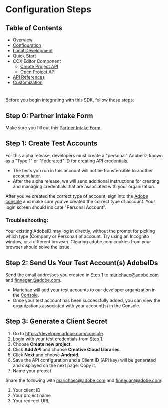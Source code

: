 # Configuration Steps

## Table of Contents
* [Overview](../README.md)
* [Configuration](configuration.md)
* [Local Development](local_dev.md)
* [Quick Start](quickstart.md)
* CCX Editor Component
  * [Create Project API](create_project.md)
  * [Open Project API](edit_project.md)
* [API References](api_ref.md)
* [Customization](customization.md)
#


Before you begin integrating with this SDK, follow these steps: 

## Step 0: Partner Intake Form

Make sure you fill out this [Partner Intake Form]( https://forms.office.com/r/JzEsxvM3jv).

## Step 1: Create Test Accounts 

For this alpha release, developers must create a "personal" AdobeID, known as a "Type 1" or "Federated" ID for creating API credentials. 
* The tests you run in this account will not be transferrable to another account later. 
* After the alpha release, we will send additional instructions for creating and managing credentials that are associated with your organization. 

After you've created the correct type of account, sign into the [Adobe console](https://developer.adobe.com/console) and make sure you've created the correct type of account. Your login screen should indicate "Personal Account". 

### **Troubleshooting**:
Your existing AdobeID may log in directly, without the prompt for picking which type (Company or Personal) of account. Try using an Incognito window, or a different browser. Clearing adobe.com cookies from your browser should solve the issue.

## Step 2: Send Us Your Test Account(s) AdobeIDs
Send the email addresses you created in [Step 1](#step-1-create-test-accounts) to marichaec@adobe.com and finnegan@adobe.com.
* Marichae will add your test accounts to our developer organization in the [Console](https://developer.adobe.com/console). 
* Once your test account has been successfully added, you can view the organizations associated with your account(s) in the Console. 

## Step 3: Generate a Client Secret

1.  Go to https://developer.adobe.com/console. 
2.  Login with your test credentials from [Step 1](#step-1-create-test-accounts). 
3.  Choose **Create new project**.
4.  Click **Add API** and choose **Creative Cloud Libraries**.
5.  Click **Next** and choose **Android**. 
6.  Save the API configuration and a Client ID (API key) will be generated and displayed on the next page. Copy it. 
7.  Name your project. 


Share the following with marichaec@adobe.com and finnegan@adobe.com:
1. Your client ID
2. Your project name 
3. Your redirect URL 
